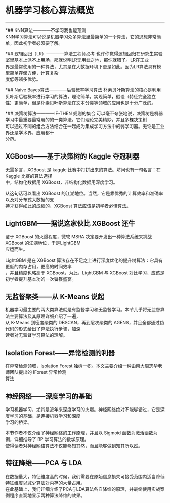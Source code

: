 机器学习核心算法概览
===================

*****************

*## KNN算法————不学习我也能预测<br>
KNN学习算法可以说是机器学习众多算法里最简单的一个算法，它的思想非常简单，因此初学者必须要了解。



*## 逻辑回归（LR）————算法工程师必考
也许你觉得逻辑回归在研究生实验室里基本上派不上用场，那就说明LR无用武之地，那你就错了。LR在工业<br>
界是最常使用的一种算法，尤其是在大数据环境下更是如此。因为LR算法具有模型简单存储方便，计算复杂<br>
度低等诸多优势。



*## Naive Bayes算法————后验概率学习算法
朴素贝叶斯算法的核心是利用贝叶斯后验概率进行学习的算法，理论简单，实现简单，假设（特征完全独立<br>
性）更简单，但是朴素贝叶斯算法在文本分类等领域的应用也是十分广泛的。



*## 决策树算法————IF-THEN 规则的集合
可以毫不夸张地说，决策树是机器学习中最重要最常用的的一类算法。它们理论完美精妙，并且多棵决策树<br>
可以通过不同的组合方法结合在一起成为集成学习方法中的弱学习器。无论是工业界还是学术界，应用都十<br>
分范。

## XGBoost——基于决策树的 Kaggle 夺冠利器 
无需多言，XGBoost 是 kaggle 比赛中打拼出来的算法。坊间也有一句名言：在 Kaggle 比赛的算法选择<br>
中，结构化数据用 XGBoost，非结构化数据用深度学习。

从这句话可以看出 XGBoost 的江湖地位。当然，它是靠优秀的计算效率和准确率以及对分布式大数据的支<br>
持才获得如此的成绩的，XGBoost 算法应该是初学者必懂算法。

## LightGBM——据说这家伙比 XGBoost 还牛 
鉴于 XGBoost 的火爆程度，微软 MSRA 决定要开发出一种算法系统来挑战 XGBoost 的江湖地位，于是LightGBM<br>
应运而生。

LightGBM 是在 XGBoost 算法存在不足之上进行深度优化的提升树算法：它具有更低的内存占用，更高的时间效率<br>
，并且精度也略高于 XGBoost，为此，LightGBM 与 XGBoost 对比学习，应该是初学者提升基本功的一次饕餮盛宴。

## 无监督聚类——从 K-Means 说起
机器学习最主要的两大类算法就是有监督学习和无监督学习。本节几乎将无监督算法主要算法及其原理详细介绍了一遍，<br>
从 K-Means 到密度聚类的 DBSCAN，再到层次聚类的 AGENS，并且全都通过伪代码的形式给出了算法执行步骤，加深<br>
读者对无监督学习算法的理解。

## Isolation Forest——异常检测的利器 
在异常检测领域，Isolation Forest 独树一帜。本文主要介绍一种由南大周志华老师团队提出的 IForest 异常检测<br>
算法

## 神经网络——深度学习的基础
学习机器学习，尤其是近年来深度学习的火爆。神经网络绝对不能够错过，它是深度学习的基础，是连接机器学习和深度<br>
学习的桥梁。

本节作者不仅介绍了神经网络的工作原理，并且以 Sigmoid 函数为激活函数为例，详细推导了 BP 学习算法的数学原理。<br>
使得读者对神经网络算法不仅能够知其然，而且能够做到知其所以然。

## 特征降维——PCA 与 LDA 
在数据量大，特征维度高的时候，我们需要在原始信息损失可接受范围内适当降低特征维度以减少算法对内存的大量占用。<br>
在此基础上，我们详细介绍了PCA与LDA算法各自降维的原理，并最终使用实战案例程序直观地显示两种算法降维的效果。
